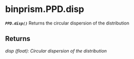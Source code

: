 # binprism.PPD.disp
***`PPD.disp()`***
Returns the circular dispersion of the distribution

## Returns
*disp (float): Circular dispersion of the distribution*
